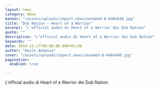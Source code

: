 ```yaml
---
layout: news
category: News
banner: "/assets/uploads/import.news/unnamed-8-640x640.jpg"
title: "Dub Nation – Heart of a Warrior"
excerpt: "L’official audio di Heart of a Warrior dei Dub Nation"
quote: ""
description: "L’official audio di Heart of a Warrior dei Dub Nation"
keywords: ""
date: 2019-12-17T00:00:00.000+01:00
author: "Haile Anbessa"
cover: "/assets/uploads/import.news/unnamed-8-640x640.jpg"
pagination:
  enabled: true

---
```


L’official audio di Heart of a Warrior dei Dub Nation